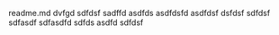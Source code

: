 readme.md
dvfgd
sdfdsf
sadffd
asdfds
asdfdsfd
asdfdsf
dsfdsf
sdfdsf
sdfasdf
sdfasdfd
sdfds
asdfd
sdfdsf

